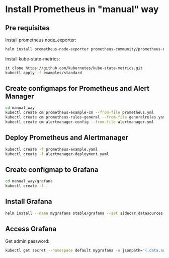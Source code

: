# Install Prometheus in "manual" way

## Pre requisites

Install prometheus node_exporter:

```bash
helm install prometheus-node-exporter prometheus-community/prometheus-node-exporter
```
Install kube-state-metrics:

```bash
it clone https://github.com/kubernetes/kube-state-metrics.git
kubectl apply -f examples/standard
```

## Create configmaps for Prometheus and Alert Manager

```bash
cd manual_way
kubectl create cm prometheus-example-cm --from-file prometheus.yml
kubectl create cm prometheus-rules-general --from-file generalrules.yaml
kubectl create cm alertmanager-config --from-file alertmanager.yml
```

## Deploy Prometheus and Alertmanager

```bash
kubectl create -f prometheus-example.yaml
kubectl create -f alertmanager-deployment.yaml
```
## Create configmap to Grafana

```bash
cd manual_way/grafana
kubectl create -f .
```

## Install Grafana

```bash
helm install --name mygrafana stable/grafana --set sidecar.datasources.enabled=true --set sidecar.dashboards.enabled=true --set sidecar.datasources.label=grafana_datasource --set sidecar.dashboards.label=grafana_dashboard
```

## Access Grafana

Get admin password:

```bash
kubectl get secret --namespace default mygrafana -o jsonpath="{.data.admin-password}" | base64 --decode ; echo
```
